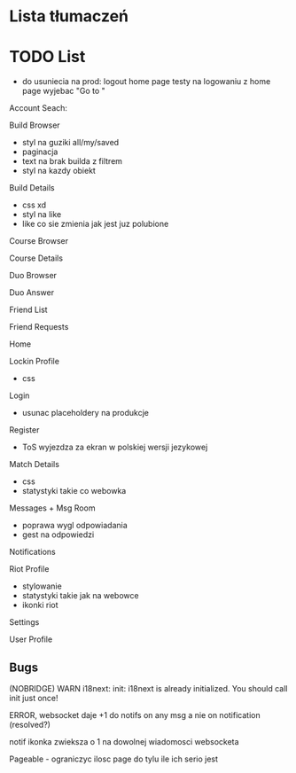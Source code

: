# Lista tłumaczeń



# TODO List

- do usuniecia na prod:
logout home page
testy na logowaniu
z home page wyjebac "Go to "



Account Seach:

Build Browser

- styl na guziki all/my/saved
- paginacja
- text na brak builda z filtrem
- styl na kazdy obiekt

Build Details

- css xd
- styl na like
- like co sie zmienia jak jest juz polubione

Course Browser

Course Details

Duo Browser

Duo Answer

Friend List

Friend Requests

Home

Lockin Profile

- css

Login

- usunac placeholdery na produkcje

Register

- ToS wyjezdza za ekran w polskiej wersji jezykowej

Match Details

- css
- statystyki takie co webowka

Messages + Msg Room

- poprawa wygl odpowiadania
- gest na odpowiedzi

Notifications

Riot Profile

- stylowanie
- statystyki takie jak na webowce
- ikonki riot

Settings

User Profile

## Bugs

(NOBRIDGE) WARN i18next: init: i18next is already initialized. You should call init just once!

ERROR, websocket daje +1 do notifs on any msg a nie on notification (resolved?)

notif ikonka zwieksza o 1 na dowolnej wiadomosci websocketa

Pageable - ograniczyc ilosc page do tylu ile ich serio jest
